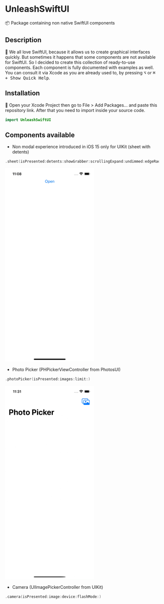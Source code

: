 # UnleashSwiftUI
📦 Package containing non native SwiftUI components
## Description
🚀 We all love SwiftUI, because it allows us to create graphical interfaces quickly. But sometimes it happens that some components are not available for SwiftUI. So I decided to create this collection of ready-to-use components.
Each component is fully documented with examples as well. You can consult it via Xcode as you are already used to, by pressing <kbd>⌥</kbd> or <kbd>⌘ + Show Quick Help</kbd>.
## Installation
📲 Open your Xcode Project then go to File > Add Packages... and paste this repository link. After that you need to import inside your source code.
```swift
import UnleashSwiftUI
```
## Components available
- Non modal experience introduced in iOS 15 only for UIKit (sheet with detents)
```swift
.sheet(isPresented:detents:showGrabber:scrollingExpand:undimmed:edgeRadius:onDismiss:content:)
```
<img src="/Resources/DetentSheet.gif" width="292" height="633">

- Photo Picker (PHPickerViewController from PhotosUI)
```swift
.photoPicker(isPresented:images:limit:)
```
<img src="/Resources/PhotoPicker.gif" width="292" height="633">

- Camera (UIImagePickerController from UIKit)
```swift
.camera(isPresented:image:device:flashMode:)
```
